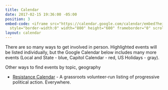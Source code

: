 ```yaml
---
title: Calendar
date: 2017-02-15 19:36:00 -05:00
position: 3
embed-code: <iframe src="https://calendar.google.com/calendar/embed?height=600&amp;wkst=1&amp;bgcolor=%23FFFFFF&amp;src=indivisible.andover%40gmail.com&amp;color=%232952A3&amp;src=3d0gc9vjc11s8k4p1tdiqt65d7sbl8td%40import.calendar.google.com&amp;color=%23A32929&amp;src=usa%40holiday.calendar.google.com&amp;color=%234E5D6C&amp;ctz=America%2FNew_York"
  style="border-width:0" width="800" height="600" frameborder="0" scrolling="no"></iframe>
layout: calendar
---
```


There are so many ways to get involved in person. Highlighted events will be listed individually, but the Google Calendar below includes many more events (Local and State - blue, Capitol Calendar - red, US Holidays - gray).

Other ways to find events by topic, geography
* [Resistance Calendar](http://bit.ly/2nzMJDB) - A grassroots volunteer-run listing of progressive political action. Everywhere.
